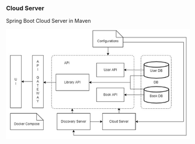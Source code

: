### Cloud Server

Spring Boot Cloud Server in Maven

![Arch](https://github.com/Shreejaa/cloud_server/blob/master/MicroArch.jpg)

